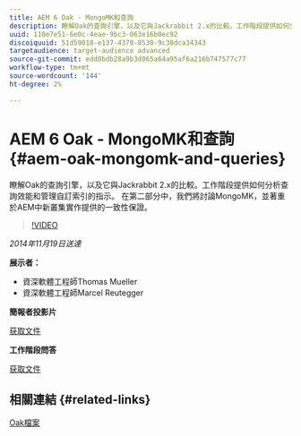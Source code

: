 ```yaml
---
title: AEM 6 Oak - MongoMK和查詢
description: 瞭解Oak的查詢引擎，以及它與Jackrabbit 2.x的比較。工作階段提供如何分析查詢效能和管理自訂索引的指示。 在第二部分中，我們將討論MongoMK，並著重於AEM中新叢集實作提供的一致性保證。
uuid: 110e7e51-6e0c-4eae-9bc3-063e16b0ec92
discoiquuid: 51d59018-e137-4370-8530-9c38dca34343
targetaudience: target-audience advanced
source-git-commit: edd0bdb28a9b3d065a64a95af6a216b747577c77
workflow-type: tm+mt
source-wordcount: '144'
ht-degree: 2%

---
```


# AEM 6 Oak - MongoMK和查詢{#aem-oak-mongomk-and-queries}

瞭解Oak的查詢引擎，以及它與Jackrabbit 2.x的比較。工作階段提供如何分析查詢效能和管理自訂索引的指示。 在第二部分中，我們將討論MongoMK，並著重於AEM中新叢集實作提供的一致性保證。

>[!VIDEO](https://video.tv.adobe.com/v/19402/?quality=9)

*2014年11月19日送達*

**展示者：**

* 資深軟體工程師Thomas Mueller
* 資深軟體工程師Marcel Reutegger

**簡報者投影片**

[获取文件](assets/aem-6-oak-mongomk-and-queries.pdf)

**工作階段問答**

[获取文件](assets/q-a-11-19-14-gem-session-oak.pdf)

## 相關連結 {#related-links}

[Oak檔案](http://jackrabbit.apache.org/oak/docs/)

<!--
[Get back to the Overview](https://helpx.adobe.com/experience-manager/kt/eseminars/gems/aem-index.html)
-->
